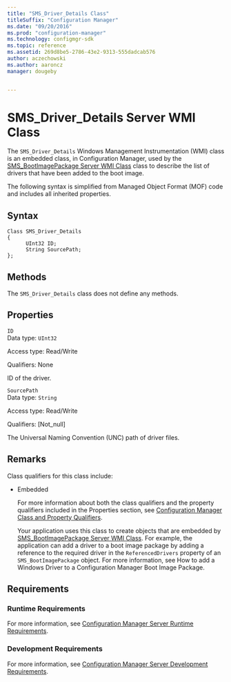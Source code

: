 ```yaml
---
title: "SMS_Driver_Details Class"
titleSuffix: "Configuration Manager"
ms.date: "09/20/2016"
ms.prod: "configuration-manager"
ms.technology: configmgr-sdk
ms.topic: reference
ms.assetid: 269d8be5-2786-43e2-9313-555dadcab576
author: aczechowski
ms.author: aaroncz
manager: dougeby


---
```

# SMS_Driver_Details Server WMI Class
The `SMS_Driver_Details` Windows Management Instrumentation (WMI) class is an embedded class, in Configuration Manager, used by the [SMS_BootImagePackage Server WMI Class](../../../develop/reference/osd/sms_bootimagepackage-server-wmi-class.md) class to describe the list of drivers that have been added to the boot image.  

 The following syntax is simplified from Managed Object Format (MOF) code and includes all inherited properties.  

## Syntax  

```  
Class SMS_Driver_Details  
{  
      UInt32 ID;  
      String SourcePath;  
};  
```  

## Methods  
 The `SMS_Driver_Details` class does not define any methods.  

## Properties  
 `ID`  
 Data type: `UInt32`  

 Access type: Read/Write  

 Qualifiers: None  

 ID of the driver.  

 `SourcePath`  
 Data type: `String`  

 Access type: Read/Write  

 Qualifiers: [Not_null]  

 The Universal Naming Convention (UNC) path of driver files.  

## Remarks  
 Class qualifiers for this class include:  

- Embedded  

  For more information about both the class qualifiers and the property qualifiers included in the Properties section, see [Configuration Manager Class and Property Qualifiers](../../../develop/reference/misc/class-and-property-qualifiers.md).  

  Your application uses this class to create objects that are embedded by [SMS_BootImagePackage Server WMI Class](../../../develop/reference/osd/sms_bootimagepackage-server-wmi-class.md). For example, the application can add a driver to a boot image package by adding a reference to the required driver in the `ReferencedDrivers` property of an `SMS_BootImagePackage` object. For more information, see How to add a Windows Driver to a Configuration Manager Boot Image Package.  

## Requirements  

### Runtime Requirements  
 For more information, see [Configuration Manager Server Runtime Requirements](../../../develop/core/reqs/server-runtime-requirements.md).  

### Development Requirements  
 For more information, see [Configuration Manager Server Development Requirements](../../../develop/core/reqs/server-development-requirements.md).  

